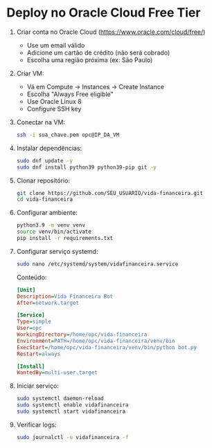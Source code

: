 # Deploy no Oracle Cloud Free Tier

1. Criar conta no Oracle Cloud (https://www.oracle.com/cloud/free/)
   - Use um email válido
   - Adicione um cartão de crédito (não será cobrado)
   - Escolha uma região próxima (ex: São Paulo)

2. Criar VM:
   - Vá em Compute -> Instances -> Create Instance
   - Escolha "Always Free eligible" 
   - Use Oracle Linux 8
   - Configure SSH key

3. Conectar na VM:
   ```bash
   ssh -i sua_chave.pem opc@IP_DA_VM
   ```

4. Instalar dependências:
   ```bash
   sudo dnf update -y
   sudo dnf install python39 python39-pip git -y
   ```

5. Clonar repositório:
   ```bash
   git clone https://github.com/SEU_USUARIO/vida-financeira.git
   cd vida-financeira
   ```

6. Configurar ambiente:
   ```bash
   python3.9 -m venv venv
   source venv/bin/activate
   pip install -r requirements.txt
   ```

7. Configurar serviço systemd:
   ```bash
   sudo nano /etc/systemd/system/vidafinanceira.service
   ```

   Conteúdo:
   ```ini
   [Unit]
   Description=Vida Financeira Bot
   After=network.target

   [Service]
   Type=simple
   User=opc
   WorkingDirectory=/home/opc/vida-financeira
   Environment=PATH=/home/opc/vida-financeira/venv/bin
   ExecStart=/home/opc/vida-financeira/venv/bin/python bot.py
   Restart=always

   [Install]
   WantedBy=multi-user.target
   ```

8. Iniciar serviço:
   ```bash
   sudo systemctl daemon-reload
   sudo systemctl enable vidafinanceira
   sudo systemctl start vidafinanceira
   ```

9. Verificar logs:
   ```bash
   sudo journalctl -u vidafinanceira -f
   ```